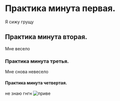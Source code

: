 
# Практика минута первая.
Я сижу грущу


## Практика минута вторая.
Мне весело

### Практика минута третья.
Мне снова невесело

#### Практика минута четвертая.
не знаю
 гнгн
![приве](https://github.com/user-attachments/assets/96e1f8b2-6f58-4a3c-85ea-90a4b90d1d33)

